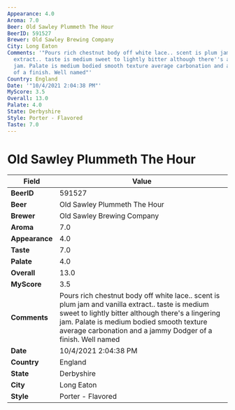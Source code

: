 ```yaml
---
Appearance: 4.0
Aroma: 7.0
Beer: Old Sawley Plummeth The Hour
BeerID: 591527
Brewer: Old Sawley Brewing Company
City: Long Eaton
Comments: '"Pours rich chestnut body off white lace.. scent is plum jam and vanilla
  extract.. taste is medium sweet to lightly bitter although there''s a lingering
  jam. Palate is medium bodied smooth texture average carbonation and a jammy Dodger
  of a finish. Well named"'
Country: England
Date: '"10/4/2021 2:04:38 PM"'
MyScore: 3.5
Overall: 13.0
Palate: 4.0
State: Derbyshire
Style: Porter - Flavored
Taste: 7.0
---
```


# Old Sawley Plummeth The Hour

| Field         | Value |
|---------------|-------|
| **BeerID** | 591527 |
| **Beer** | Old Sawley Plummeth The Hour |
| **Brewer** | Old Sawley Brewing Company |
| **Aroma** | 7.0 |
| **Appearance** | 4.0 |
| **Taste** | 7.0 |
| **Palate** | 4.0 |
| **Overall** | 13.0 |
| **MyScore** | 3.5 |
| **Comments** | Pours rich chestnut body off white lace.. scent is plum jam and vanilla extract.. taste is medium sweet to lightly bitter although there's a lingering jam. Palate is medium bodied smooth texture average carbonation and a jammy Dodger of a finish. Well named |
| **Date** | 10/4/2021 2:04:38 PM |
| **Country** | England |
| **State** | Derbyshire |
| **City** | Long Eaton |
| **Style** | Porter - Flavored |
